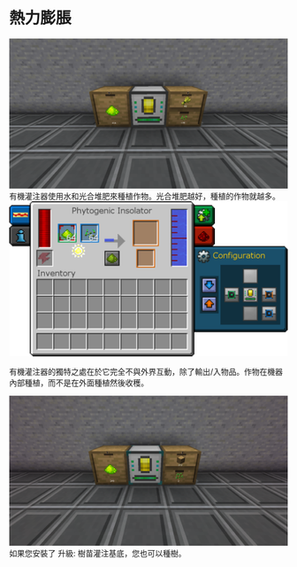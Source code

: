 # 熱力膨脹

![](crops.png)
有機灌注器使用水和光合堆肥來種植作物。光合堆肥越好，種植的作物就越多。
![機器的右側面是輸入口和輸出口，因為種子用完但每次都製造新的。種子被送到抽屜，並立即被拉回。](gui.png)

有機灌注器的獨特之處在於它完全不與外界互動，除了輸出/入物品。作物在機器內部種植，而不是在外面種植然後收穫。

![](trees.png)
如果您安裝了 升級: 樹苗灌注基底，您也可以種樹。
